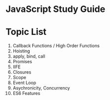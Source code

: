 # JavaScript Study Guide

# Topic List
1. Callback Functions / High Order Functions
2. Hoisting
3. apply, bind, call 
4. Promises
5. IIFE
6. Closures
7. Scope 
8. Event Loop 
9. Asychronicity, Concurrency
10. ES6 Features
